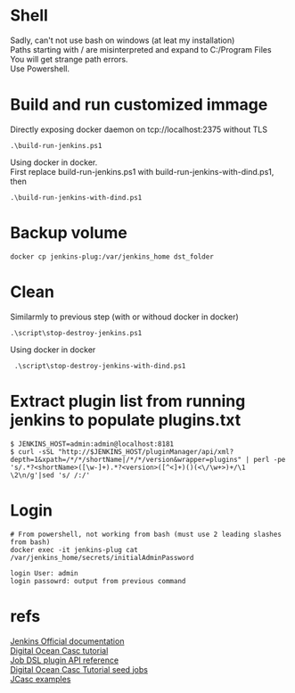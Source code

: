 # Shell

Sadly, can't not use bash on windows (at leat my installation)   
Paths starting with / are misinterpreted and expand to C:/Program Files  
You will get strange path errors.  
Use Powershell.

# Build and run customized immage

Directly exposing docker daemon on tcp://localhost:2375 without TLS

    .\build-run-jenkins.ps1

Using docker in docker.  
First replace build-run-jenkins.ps1 with build-run-jenkins-with-dind.ps1, then

    .\build-run-jenkins-with-dind.ps1

# Backup volume

    docker cp jenkins-plug:/var/jenkins_home dst_folder

# Clean

Similarmly to previous step (with or withoud docker in docker)

    .\script\stop-destroy-jenkins.ps1

Using docker in docker

     .\script\stop-destroy-jenkins-with-dind.ps1
# Extract plugin list from running jenkins to populate plugins.txt

    $ JENKINS_HOST=admin:admin@localhost:8181
    $ curl -sSL "http://$JENKINS_HOST/pluginManager/api/xml?depth=1&xpath=/*/*/shortName|/*/*/version&wrapper=plugins" | perl -pe 's/.*?<shortName>([\w-]+).*?<version>([^<]+)()(<\/\w+>)+/\1 \2\n/g'|sed 's/ /:/'
   

# Login

    # From powershell, not working from bash (must use 2 leading slashes from bash)
    docker exec -it jenkins-plug cat /var/jenkins_home/secrets/initialAdminPassword

    login User: admin
    login passowrd: output from previous command

# refs

[Jenkins Official documentation](https://www.jenkins.io/doc/book/installing/docker/)  
[Digital Ocean Casc tutorial](https://www.digitalocean.com/community/tutorials/how-to-automate-jenkins-setup-with-docker-and-jenkins-configuration-as-code)  
[Job DSL plugin API reference](https://jenkinsci.github.io/job-dsl-plugin/#path/job)  
[Digital Ocean Casc Tutorial seed jobs](https://www.digitalocean.com/community/tutorials/how-to-automate-jenkins-job-configuration-using-job-dsl)  
[JCasc examples](https://github.com/jenkinsci/configuration-as-code-plugin/tree/master/demos)  
